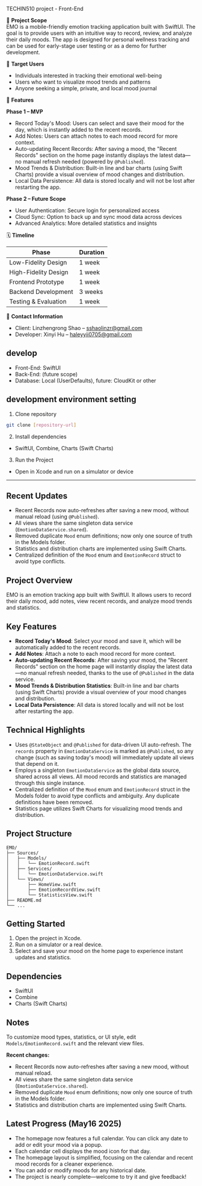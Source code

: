 TECHIN510 project - Front-End

🧩 **Project Scope**  
EMO is a mobile-friendly emotion tracking application built with SwiftUI. The goal is to provide users with an intuitive way to record, review, and analyze their daily moods. The app is designed for personal wellness tracking and can be used for early-stage user testing or as a demo for further development.

🎯 **Target Users**  
- Individuals interested in tracking their emotional well-being
- Users who want to visualize mood trends and patterns
- Anyone seeking a simple, private, and local mood journal

🚀 **Features**

**Phase 1 – MVP**  
- Record Today's Mood: Users can select and save their mood for the day, which is instantly added to the recent records.
- Add Notes: Users can attach notes to each mood record for more context.
- Auto-updating Recent Records: After saving a mood, the "Recent Records" section on the home page instantly displays the latest data—no manual refresh needed (powered by `@Published`).
- Mood Trends & Distribution: Built-in line and bar charts (using Swift Charts) provide a visual overview of mood changes and distribution.
- Local Data Persistence: All data is stored locally and will not be lost after restarting the app.

**Phase 2 – Future Scope**  
- User Authentication: Secure login for personalized access
- Cloud Sync: Option to back up and sync mood data across devices
- Advanced Analytics: More detailed statistics and insights

🗓️ **Timeline**

| Phase                  | Duration |
|------------------------|----------|
| Low-Fidelity Design    | 1 week   |
| High-Fidelity Design   | 1 week   |
| Frontend Prototype     | 1 week   |
| Backend Development    | 3 weeks  |
| Testing & Evaluation   | 1 week   |

👥 **Contact Information**  
- Client: Linzhengrong Shao – sshaolinzr@gmail.com
- Developer: Xinyi Hu – haleyyii0705@gmail.com

## develop
- Front-End: SwiftUI
- Back-End: (future scope)
- Database: Local (UserDefaults), future: CloudKit or other

## development environment setting
1. Clone repository
```bash
git clone [repository-url]
```
2. Install dependencies
- SwiftUI, Combine, Charts (Swift Charts)

3. Run the Project
- Open in Xcode and run on a simulator or device

---

## Recent Updates
- Recent Records now auto-refreshes after saving a new mood, without manual reload (using `@Published`).
- All views share the same singleton data service (`EmotionDataService.shared`).
- Removed duplicate `Mood` enum definitions; now only one source of truth in the Models folder.
- Statistics and distribution charts are implemented using Swift Charts.
- Centralized definition of the `Mood` enum and `EmotionRecord` struct to avoid type conflicts.

## Project Overview
EMO is an emotion tracking app built with SwiftUI. It allows users to record their daily mood, add notes, view recent records, and analyze mood trends and statistics.

## Key Features
- **Record Today's Mood**: Select your mood and save it, which will be automatically added to the recent records.
- **Add Notes**: Attach a note to each mood record for more context.
- **Auto-updating Recent Records**: After saving your mood, the "Recent Records" section on the home page will instantly display the latest data—no manual refresh needed, thanks to the use of `@Published` in the data service.
- **Mood Trends & Distribution Statistics**: Built-in line and bar charts (using Swift Charts) provide a visual overview of your mood changes and distribution.
- **Local Data Persistence**: All data is stored locally and will not be lost after restarting the app.

## Technical Highlights
- Uses `@StateObject` and `@Published` for data-driven UI auto-refresh. The `records` property in `EmotionDataService` is marked as `@Published`, so any change (such as saving today's mood) will immediately update all views that depend on it.
- Employs a singleton `EmotionDataService` as the global data source, shared across all views. All mood records and statistics are managed through this single instance.
- Centralized definition of the `Mood` enum and `EmotionRecord` struct in the Models folder to avoid type conflicts and ambiguity. Any duplicate definitions have been removed.
- Statistics page utilizes Swift Charts for visualizing mood trends and distribution.

## Project Structure
```
EMO/
├── Sources/
│   ├── Models/
│   │   └── EmotionRecord.swift
│   ├── Services/
│   │   └── EmotionDataService.swift
│   └── Views/
│       ├── HomeView.swift
│       ├── EmotionRecordView.swift
│       └── StatisticsView.swift
├── README.md
└── ...
```

## Getting Started
1. Open the project in Xcode.
2. Run on a simulator or a real device.
3. Select and save your mood on the home page to experience instant updates and statistics.

## Dependencies
- SwiftUI
- Combine
- Charts (Swift Charts)

## Notes
To customize mood types, statistics, or UI style, edit `Models/EmotionRecord.swift` and the relevant view files.

**Recent changes:**
- Recent Records now auto-refreshes after saving a new mood, without manual reload.
- All views share the same singleton data service (`EmotionDataService.shared`).
- Removed duplicate `Mood` enum definitions; now only one source of truth in the Models folder.
- Statistics and distribution charts are implemented using Swift Charts.

## Latest Progress (May16 2025)
- The homepage now features a full calendar. You can click any date to add or edit your mood via a popup.
- Each calendar cell displays the mood icon for that day.
- The homepage layout is simplified, focusing on the calendar and recent mood records for a cleaner experience.
- You can add or modify moods for any historical date.
- The project is nearly complete—welcome to try it and give feedback!



